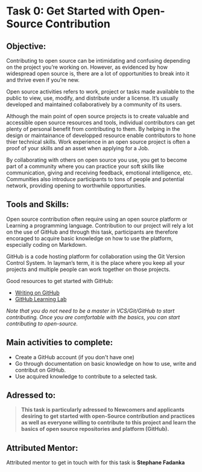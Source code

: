 # Task 0: Get Started with Open-Source Contribution

## Objective:  

Contributing to open source can be intimidating and confusing depending on the project you’re working on.
However, as evidenced by how widespread open source is, there are a lot of opportunities to break into it and thrive even if you’re new. 

Open source activities refers to work, project or tasks made available to the public to view, 
use, modify, and distribute under a license. It’s usually developed and maintained collaboratively by a community of its users. 

Although the main point of  open source projects is to create valuable and accessible open source resources and tools, 
individual contributors can get plenty of personal benefit from contributing to them. By helping in the design or maintainance of developped resource enable contributors to hone thier technical skills. Work experience in an open source project is often a proof of your skills and an asset when applying for a Job. 

By collaborating with others on open source you use, you get to become part of a 
community where you can practice your soft skills like communication, giving and receiving feedback, 
emotional intelligence, etc. Communities also introduce participants to tons of people and potential network,
providing opening to worthwhile opportunities.

## Tools and Skills: 
Open source contribution often require using an open source platform or Learning a programming language. 
Contribution to our project will rely a lot on the use of GitHub and through this task, participants are therefore encoraged to acquire basic knowledge on how to use the platform, especially coding on Markdown.

GitHub is a code hosting platform for collaboration using the Git Version Control System. In layman’s term, it is the place where you keep all your projects and multiple people can work together on those projects.

Good resources to get started with GitHub:
- [Writing on GitHub](https://docs.github.com/en/github/writing-on-github/getting-started-with-writing-and-formatting-on-github/basic-writing-and-formatting-syntax#links)
- [GitHub Learning Lab](https://lab.github.com/)

_Note that you do not need to be a master in VCS/Git/GitHub to start contributing. 
Once you are comfortable with the basics, you can start contributing to open-source._

## Main activities to complete: 
- Create a GitHub account (if you don't have one)
- Go through documentation on basic knowledge on how to use, write and contribut on GitHub.
- Use acquired knowledge to contribute to a selected task. 

## Adressed to:
>**This task is particularly adressed to Newcomers and applicants desiring to get started with open-Source contribution and practices as well as everyone willing to contribute to this project and learn the basics of open source repositories and platform (GitHub).**


## Attributed Mentor:
Attributed mentor to get in touch with for this task is **Stephane Fadanka**
